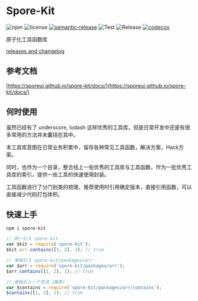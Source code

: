 # Spore-Kit

![npm](https://img.shields.io/npm/v/@spore-ui/kit)
![license](https://img.shields.io/npm/l/@spore-ui/kit)
[![semantic-release](https://img.shields.io/badge/%20%20%F0%9F%93%A6%F0%9F%9A%80-semantic--release-e10079.svg)](https://github.com/semantic-release/semantic-release)
![Test](https://github.com/SporeUI/spore-kit/actions/workflows/test.yml/badge.svg)
![Release](https://github.com/SporeUI/spore-kit/actions/workflows/release.yml/badge.svg)
[![codecov](https://codecov.io/gh/SporeUI/spore-kit/branch/master/graph/badge.svg)](https://codecov.io/gh/SporeUI/spore-kit)

原子化工具函数库

[releases and changelog](https://github.com/SporeUI/spore-kit/releases)

## 参考文档

[https://sporeui.github.io/spore-kit/docs/](https://sporeui.github.io/spore-kit/docs/)

## 何时使用

虽然已经有了 underscore, lodash 这样优秀的工具库，但是日常开发中还是有很多常用的方法并未囊括在其中。

本工具库意图在日常业务积累中，留存各种常见工具函数，解决方案，Hack方案。

同时，也作为一个目录，整合线上一些优秀的工具库与工具函数，作为一批优秀工具库的索引，提供一些工具的快速使用封装。

工具函数进行了分门别类的梳理，推荐使用时引用确定版本，直接引用函数，可以直接减少代码打包体积。

## 快速上手

```shell
npm i spore-kit
```

```javascript
// 统一引入 spore-kit
var $kit = require('spore-kit');
$kit.arr.contains([1, 2], 1); // true

// 单独引入 spore-kit/packages/arr
var $arr = require('spore-kit/packages/arr');
$arr.contains([1, 2], 1); // true

// 单独引入一个方法（推荐）
var $contains = require('spore-kit/packages/arr/contains');
$contains([1, 2], 1); // true
```

